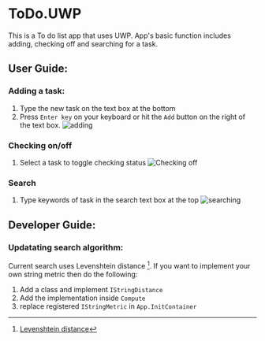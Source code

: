 # ToDo.UWP
This is a To do list app that uses UWP. App's basic function includes adding, checking off and searching for a task.

## User Guide:
### Adding a task:
1. Type the new task on the text box at the bottom
2. Press `Enter key` on your keyboard or hit the `Add` button on the right of the text box.
![adding](https://user-images.githubusercontent.com/23254953/161419612-bb90e77e-03ac-4272-bd4b-7e0a7877084c.gif)

### Checking on/off 
1. Select a task to toggle checking status
![Checking off](https://user-images.githubusercontent.com/23254953/161419646-7eb04c38-788b-48f1-add8-96b5494d496d.gif)

### Search
1. Type keywords of task in the search text box at the top
![searching](https://user-images.githubusercontent.com/23254953/161419677-274de183-4fe2-489f-b3f8-019246e923e7.gif)

## Developer Guide:
### Updatating search algorithm:
Current search uses Levenshtein distance [^1]. If you want to implement your own string metric then do the following:
1. Add a class and implement `IStringDistance`
2. Add the implementation inside `Compute`
3. replace registered `IStringMetric` in `App.InitContainer`

[^1]: [Levenshtein distance](https://en.wikipedia.org/wiki/Levenshtein_distance#:~:text=Informally%2C%20the%20Levenshtein%20distance%20between,considered%20this%20distance%20in%201965.)
